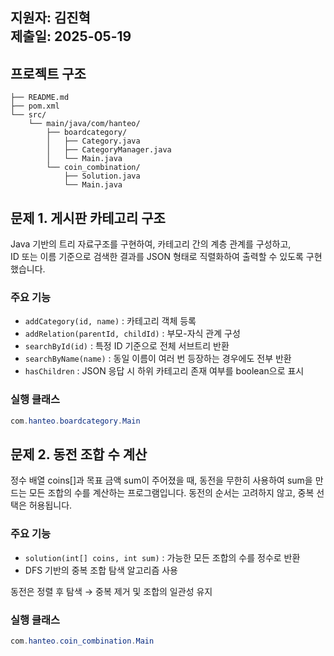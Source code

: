 지원자: 김진혁  
제출일: 2025-05-19  
---

## 프로젝트 구조
```hanteo-coding-test/
├── README.md
├── pom.xml
└── src/
    └── main/java/com/hanteo/
        ├── boardcategory/
        │   ├── Category.java
        │   ├── CategoryManager.java
        │   └── Main.java
        └── coin_combination/
            ├── Solution.java
            └── Main.java
```

## 문제 1. 게시판 카테고리 구조

Java 기반의 트리 자료구조를 구현하여, 카테고리 간의 계층 관계를 구성하고,  
ID 또는 이름 기준으로 검색한 결과를 JSON 형태로 직렬화하여 출력할 수 있도록 구현했습니다.

### 주요 기능
- `addCategory(id, name)` : 카테고리 객체 등록
- `addRelation(parentId, childId)` : 부모-자식 관계 구성
- `searchById(id)` : 특정 ID 기준으로 전체 서브트리 반환
- `searchByName(name)` : 동일 이름이 여러 번 등장하는 경우에도 전부 반환
- `hasChildren` : JSON 응답 시 하위 카테고리 존재 여부를 boolean으로 표시

### 실행 클래스
```java
com.hanteo.boardcategory.Main
```
## 문제 2. 동전 조합 수 계산
정수 배열 coins[]과 목표 금액 sum이 주어졌을 때,
동전을 무한히 사용하여 sum을 만드는 모든 조합의 수를 계산하는 프로그램입니다.
동전의 순서는 고려하지 않고, 중복 선택은 허용됩니다.

### 주요 기능
- `solution(int[] coins, int sum)` : 가능한 모든 조합의 수를 정수로 반환
- DFS 기반의 중복 조합 탐색 알고리즘 사용

동전은 정렬 후 탐색 → 중복 제거 및 조합의 일관성 유지

### 실행 클래스
```java
com.hanteo.coin_combination.Main
```

